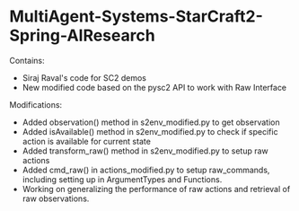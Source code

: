 # MultiAgent-Systems-StarCraft2-Spring-AIResearch

Contains:
- Siraj Raval's code for SC2 demos
- New modified code based on the pysc2 API to work with Raw Interface

Modifications:
- Added observation() method in s2env_modified.py to get observation
- Added isAvailable() method in s2env_modified.py to check if specific action is available for current state
- Added transform_raw() method in s2env_modified.py to setup raw actions
- Added cmd_raw() in actions_modified.py to setup raw_commands, including setting up in ArgumentTypes and Functions.
- Working on generalizing the performance of raw actions and retrieval of raw observations.
